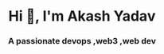 <h1 align="center">Hi 👋, I'm Akash Yadav</h1>
<h3 align="center">A passionate devops ,web3 ,web dev </h3>

